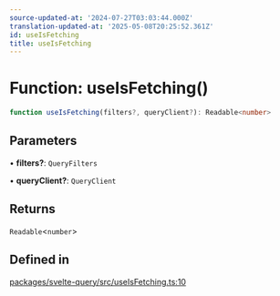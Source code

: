 ```yaml
---
source-updated-at: '2024-07-27T03:03:44.000Z'
translation-updated-at: '2025-05-08T20:25:52.361Z'
id: useIsFetching
title: useIsFetching
---
```


# Function: useIsFetching()

```ts
function useIsFetching(filters?, queryClient?): Readable<number>
```

## Parameters

• **filters?**: `QueryFilters`

• **queryClient?**: `QueryClient`

## Returns

`Readable`\<`number`\>

## Defined in

[packages/svelte-query/src/useIsFetching.ts:10](https://github.com/TanStack/query/blob/dac5da5416b82b0be38a8fb34dde1fc6670f0a59/packages/svelte-query/src/useIsFetching.ts#L10)
